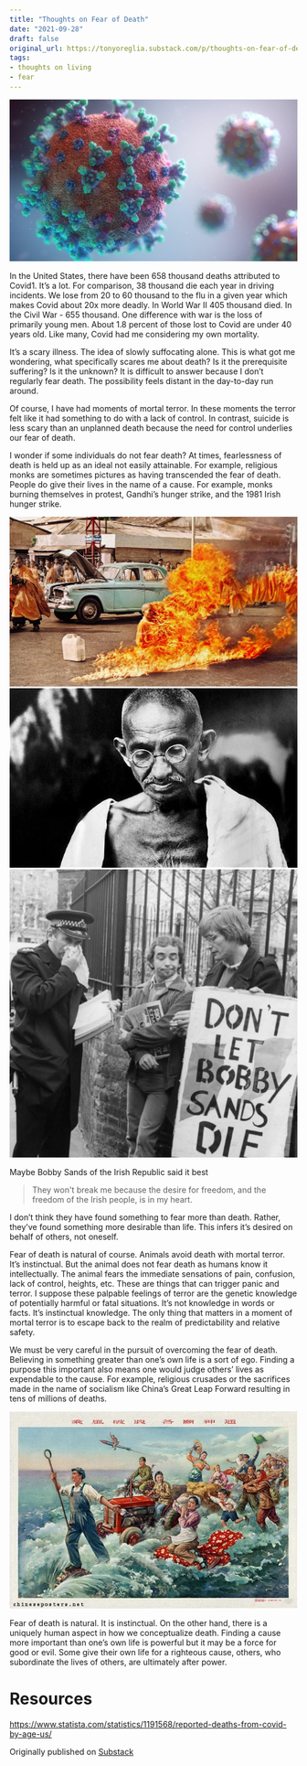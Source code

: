 ```yaml
---
title: "Thoughts on Fear of Death"
date: "2021-09-28"
draft: false
original_url: https://tonyoreglia.substack.com/p/thoughts-on-fear-of-death
tags:
- thoughts on living
- fear
---
```


![](https___bucketeer-e05bbc84-baa3-437e-9518-adb32be77984.s3.amazonaws.com_public_images_46b0218c-4b61-47b5-9d60-49adcd9c2226_1332x749.jpeg)

In the United States, there have been 658 thousand deaths attributed to Covid1. It’s a lot. For comparison, 38 thousand die each year in driving incidents. We lose from 20 to 60 thousand to the flu in a given year which makes Covid about 20x more deadly. In World War II 405 thousand died. In the Civil War - 655 thousand. One difference with war is the loss of primarily young men. About 1.8 percent of those lost to Covid are under 40 years old. Like many, Covid had me considering my own mortality.

It’s a scary illness. The idea of slowly suffocating alone. This is what got me wondering, what specifically scares me about death? Is it the prerequisite suffering? Is it the unknown? It is difficult to answer because I don’t regularly fear death. The possibility feels distant in the day-to-day run around.

Of course, I have had moments of mortal terror. In these moments the terror felt like it had something to do with a lack of control. In contrast, suicide is less scary than an unplanned death because the need for control underlies our fear of death.

I wonder if some individuals do not fear death? At times, fearlessness of death is held up as an ideal not easily attainable. For example, religious monks are sometimes pictures as having transcended the fear of death. People do give their lives in the name of a cause. For example, monks burning themselves in protest, Gandhi’s hunger strike, and the 1981 Irish hunger strike.

![](fire.webp)
![](https___bucketeer-e05bbc84-baa3-437e-9518-adb32be77984.s3.amazonaws.com_public_images_ddb15391-7dd1-40e1-8229-595fe6a44451_620x387.jpeg)
![](protest.webp)

Maybe Bobby Sands of the Irish Republic said it best

> They won't break me because the desire for freedom, and the freedom of the Irish people, is in my heart.

I don’t think they have found something to fear more than death. Rather, they’ve found something more desirable than life. This infers it’s desired on behalf of others, not oneself.

Fear of death is natural of course. Animals avoid death with mortal terror. It’s instinctual. But the animal does not fear death as humans know it intellectually. The animal fears the immediate sensations of pain, confusion, lack of control, heights, etc. These are things that can trigger panic and terror. I suppose these palpable feelings of terror are the genetic knowledge of potentially harmful or fatal situations. It’s not knowledge in words or facts. It’s instinctual knowledge. The only thing that matters in a moment of mortal terror is to escape back to the realm of predictability and relative safety.

We must be very careful in the pursuit of overcoming the fear of death. Believing in something greater than one’s own life is a sort of ego. Finding a purpose this important also means one would judge others’ lives as expendable to the cause. For example, religious crusades or the sacrifices made in the name of socialism like China’s Great Leap Forward resulting in tens of millions of deaths.

![](https___bucketeer-e05bbc84-baa3-437e-9518-adb32be77984.s3.amazonaws.com_public_images_341a0809-dfbf-4c83-8a0d-95d5274fb838_580x397.jpeg)

Fear of death is natural. It is instinctual. On the other hand, there is a uniquely human aspect in how we conceptualize death. Finding a cause more important than one’s own life is powerful but it may be a force for good or evil. Some give their own life for a righteous cause, others, who subordinate the lives of others, are ultimately after power.


# Resources 
https://www.statista.com/statistics/1191568/reported-deaths-from-covid-by-age-us/

Originally published on [Substack](https://tonyoreglia.substack.com/p/thoughts-on-fear-of-death)
